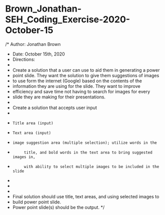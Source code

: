 # Brown_Jonathan-SEH_Coding_Exercise-2020-October-15
/* Author: Jonathan Brown
 * Date: October 15th, 2020
 * Directions:
 * 
 * Create a solution that a user can use to aid them in generating a power 
 * point slide. They want the solution to give them suggestions of images 
 * to use form the internet (Google) based on the contents of the 
 * information they are using for the slide. They want to improve 
 * efficiency and save time not having to search for images for every 
 * slide they are making for their presentations.
 * 
 * Create a solution that accepts user input
 * 
 *     Title area (input)
 *     Text area (input)
 *     image suggestion area (multiple selection); utilize words in the 
 *          title, and bold words in the text area to bring suggested images in, 
 *          with ability to select multiple images to be included in the slide 
 * 
 *  
 * 
 * Final solution should use title, text areas, and using selected images to 
 * build power point slide.
 * Power point slide(s) should be the output.
 */
